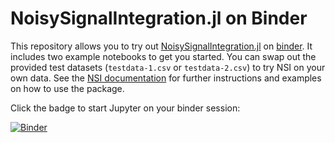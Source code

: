 # NoisySignalIntegration.jl on Binder

This repository allows you to try out
[NoisySignalIntegration.jl](https://github.com/nluetts/NoisySignalIntegration.jl)
on [binder](https://mybinder.org). It includes two example notebooks to get you started.
You can swap out the provided test datasets (`testdata-1.csv` or `testdata-2.csv`) to try NSI on your own data.
See the [NSI documentation](https://nluetts.github.io/NoisySignalIntegration.jl/dev/) for further instructions
and examples on how to use the package.

Click the badge to start Jupyter on your binder session:

[![Binder](https://mybinder.org/badge_logo.svg)](https://mybinder.org/v2/gh/nluetts/NSI-Binder/HEAD?filepath=example-1.ipynb&urlpath=lab)